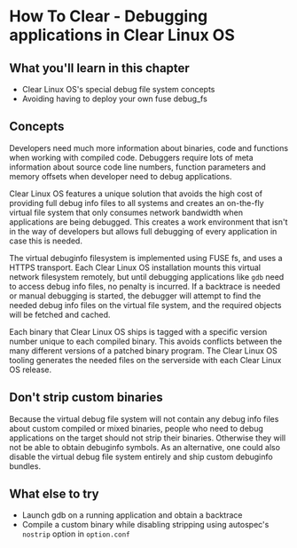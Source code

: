 
How To Clear - Debugging applications in Clear Linux OS
=======================================================

## What you'll learn in this chapter

* Clear Linux OS's special debug file system concepts
* Avoiding having to deploy your own fuse debug_fs


## Concepts

Developers need much more information about binaries, code and 
functions when working with compiled code. Debuggers require lots of 
meta information about source code line numbers, function parameters 
and memory offsets when developer need to debug applications.

Clear Linux OS features a unique solution that avoids the high cost of 
providing full debug info files to all systems and creates an 
on-the-fly virtual file system that only consumes network bandwidth 
when applications are being debugged. This creates a work environment 
that isn't in the way of developers but allows full debugging of every 
application in case this is needed.

The virtual debuginfo filesystem is implemented using FUSE fs, and uses 
a HTTPS transport. Each Clear Linux OS installation mounts this virtual 
network filesystem remotely, but until debugging applications like 
`gdb` need to access debug info files, no penalty is incurred. If a 
backtrace is needed or manual debugging is started, the debugger will 
attempt to find the needed debug info files on the virtual file system, 
and the required objects will be fetched and cached.

Each binary that Clear Linux OS ships is tagged with a specific version 
number unique to each compiled binary. This avoids conflicts between 
the many different versions of a patched binary program. The Clear 
Linux OS tooling generates the needed files on the serverside with each 
Clear Linux OS release.


## Don't strip custom binaries

Because the virtual debug file system will not contain any debug info 
files about custom compiled or mixed binaries, people who need to debug 
applications on the target should not strip their binaries. Otherwise 
they will not be able to obtain debuginfo symbols. As an alternative, 
one could also disable the virtual debug file system entirely and ship 
custom debuginfo bundles.


## What else to try

* Launch gdb on a running application and obtain a backtrace
* Compile a custom binary while disabling stripping using autospec's 
`nostrip` option in `option.conf`
